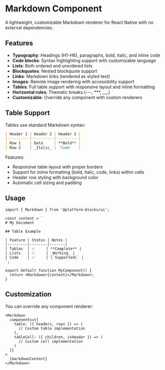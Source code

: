 # Markdown Component

A lightweight, customizable Markdown renderer for React Native with no external dependencies.

## Features

- **Typography**: Headings (H1-H6), paragraphs, bold, italic, and inline code
- **Code blocks**: Syntax highlighting support with customizable language
- **Lists**: Both ordered and unordered lists 
- **Blockquotes**: Nested blockquote support
- **Links**: Markdown links (rendered as styled text)
- **Images**: Remote image rendering with accessibility support
- **Tables**: Full table support with responsive layout and inline formatting
- **Horizontal rules**: Thematic breaks (---, ***, ___)
- **Customizable**: Override any component with custom renderers

## Table Support

Tables use standard Markdown syntax:

```markdown
| Header 1 | Header 2 | Header 3 |
|----------|----------|----------|
| Row 1    | Data     | **Bold** |
| Row 2    | _Italic_ | `Code`   |
```

Features:
- Responsive table layout with proper borders
- Support for inline formatting (bold, italic, code, links) within cells
- Header row styling with background color
- Automatic cell sizing and padding

## Usage

```tsx
import { Markdown } from '@platform-blocks/ui';

const content = `
# My Document

## Table Example

| Feature | Status | Notes |
|---------|--------|-------|
| Tables  | ✅     | **Complete** |
| Lists   | ✅     | _Working_ |
| Code    | ✅     | \`Supported\` |
`;

export default function MyComponent() {
  return <Markdown>{content}</Markdown>;
}
```

## Customization

You can override any component renderer:

```tsx
<Markdown
  components={{
    table: ({ headers, rows }) => (
      // Custom table implementation
    ),
    tableCell: ({ children, isHeader }) => (
      // Custom cell implementation  
    )
  }}
>
  {markdownContent}
</Markdown>
```